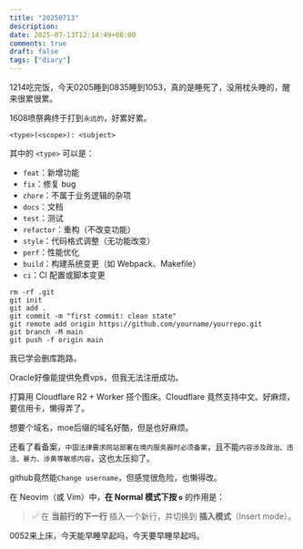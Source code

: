 ```yaml
---
title: "20250713"
description: 
date: 2025-07-13T12:14:49+08:00
comments: true
draft: false
tags: ["diary"]
---
```

1214吃完饭，今天0205睡到0835睡到1053，真的是睡死了，没用枕头睡的，醒来很累很累。

1608喷祭典终于打到`永远的`，好累好累。

```
<type>(<scope>): <subject>
```

其中的 `<type>` 可以是：

* `feat`：新增功能
* `fix`：修复 bug
* `chore`：不属于业务逻辑的杂项
* `docs`：文档
* `test`：测试
* `refactor`：重构（不改变功能）
* `style`：代码格式调整（无功能改变）
* `perf`：性能优化
* `build`：构建系统变更（如 Webpack、Makefile）
* `ci`：CI 配置或脚本变更

```
rm -rf .git
git init
git add .
git commit -m "first commit: clean state"
git remote add origin https://github.com/yourname/yourrepo.git
git branch -M main
git push -f origin main
```
我已学会删库跑路。

Oracle好像能提供免费vps，但我无法注册成功。

打算用 Cloudflare R2 + Worker 搭个图床。Cloudflare 竟然支持中文。好麻烦，要信用卡，懒得弄了。

想要个域名，moe后缀的域名好酷，但是也好麻烦。

还看了看备案，`中国法律要求网站部署在境内服务器时必须备案`，且不能`内容涉及政治、违法、暴力、涉黄等敏感内容`，这也太压抑了。

github竟然能`Change username`，但感觉很危险，也懒得改。

在 Neovim（或 Vim）中，**在 Normal 模式下按 `o`** 的作用是：

> ✅ 在 **当前行的下一行** 插入一个新行，并切换到 **插入模式**（Insert mode）。

0052来上床，今天能早睡早起吗，今天要早睡早起吗。
